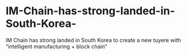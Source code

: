 # IM-Chain-has-strong-landed-in-South-Korea-
IM Chain has strong landed in South Korea to create a new tuyere with “intelligent manufacturing + block chain”
